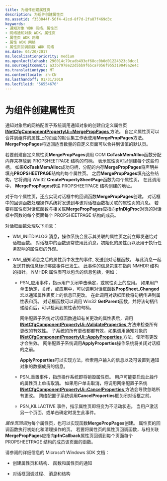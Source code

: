 ```yaml
---
title: 为组件创建属性页
description: 为组件创建属性页
ms.assetid: f353844f-56f4-42cd-8f7d-2fa87f469d3c
keywords:
- 通知对象 WDK 网络，属性页
- 网络通知对象 WDK，属性页
- 属性页 WDK 网络
- 属性 WDK 网络
- 属性页回调函数 WDK 网络
ms.date: 04/20/2017
ms.localizationpriority: medium
ms.openlocfilehash: 296014c79cadb493ef68cc0b0d01224323c8dcc1
ms.sourcegitcommit: a33b7978e22d5bb9f65ca7056f955319049a2e4c
ms.translationtype: MT
ms.contentlocale: zh-CN
ms.lasthandoff: 01/31/2019
ms.locfileid: "56554676"
---
```

# <a name="creating-property-pages-for-the-component"></a>为组件创建属性页





通知对象后的网络配置子系统调用通知对象的创建自定义属性页[ **INetCfgComponentPropertyUi::MergePropPages** ](https://msdn.microsoft.com/library/windows/hardware/ff547746)方法。 自定义属性页可以合并到组件的属性上的页面的默认集工作表使用**MergePropPages**方法。 **MergePropPages**将返回适当数量的自定义页面可以合并到该值的默认页。

若要创建自定义属性页**MergePropPages**调用 COM **CoTaskMemAlloc**函数分配内存来存放到 PROPSHEETPAGE 结构的句柄。 表示属性页可以创建每个这些句柄。 如果**CoTaskMemAlloc**成功句柄，分配的内存**MergePropPages**将声明并填充**PROPSHEETPAGE**结构的每个属性页。 之后**MergePropPages**填充这些结构，它将调用 Win32 **CreatePropertySheetPage**函数为每个属性页。 在此调用中， **MergePropPages**传递 PROPSHEETPAGE 结构创建的地址。

对于每个属性页，还应实现对话框中的回调函数**MergePropPages**创建。 对话框中的回调函数处理操作系统将发送到与该对话框函数相关联的属性页的消息。 若要将属性页对话框函数与相关联**MergePropPages**应指向**pfnDlgProc**对页的对话框中函数的每个页面每个 PROPSHEETPAGE 结构的成员。

对话框函数处理以下消息：

-   WM\_INITDIALOG 消息，操作系统会显示其关联的属性页之前立即发送给对话框函数。 对话框中的函数通常使用此消息，初始化的属性页以及用于执行任务影响的属性页的外观。

-   WM\_通知消息之后的属性页中发生的事件, 发送到对话框函数。 与此消息一起发送其他信息标识哪些事件已发生。 此事件的信息包含在指向 NMHDR 结构的指针。 NMHDR 属性表可以包含的信息包括，例如：
    -   PSN\_应用事件，指示用户关闭单击确定，或属性页上的应用。 如果用户单击确定，关闭，或应用中，可以调用对话框函数**PropSheet\_Changed**宏以通知属性表页上的信息已更改。 在此调用对话框函数将句柄传递到属性表和页。 对话框函数可以调用 Win32 **GetParent**函数，并将该句柄传递给页后，可以检索到属性表的句柄。

        网络配置子系统对话框函数通知有关更改的属性表后，调用[ **INetCfgComponentPropertyUi::ValidateProperties** ](https://msdn.microsoft.com/library/windows/hardware/ff547755)方法来检查所有更改的有效性。 子系统的所有更改都都有效，如果调用通知对象的[ **INetCfgComponentPropertyUi::ApplyProperties** ](https://msdn.microsoft.com/library/windows/hardware/ff547741)方法，使所有更改才会生效。 网络配置子系统调用**ApplyProperties**操作系统将关闭对话框的之前。

        **ApplyProperties**可以实现方法，检索用户输入的信息以及可设置到通知对象的数据成员的信息。

    -   PSN\_重置事件，指示操作系统即将销毁属性页。 用户可能要启动此操作的属性页上单击取消。 如果用户单击取消，将调用网络配置子系统[ **INetCfgComponentPropertyUi::CancelProperties** ](https://msdn.microsoft.com/library/windows/hardware/ff547742)方法会导致忽略所有更改。 网络配置子系统调用**CancelProperties**框关闭对话框之前。
    -   PSN\_KILLACTIVE 事件，指示属性页即将变为不活动状态。 当用户激活另一个页面，或单击确定时发生此事件。

*属性页回调*为每个属性页，也可以实现函数**MergePropPages**创建。 属性页的回调函数执行初始化和清理操作的页。 若要将属性页的属性页回调函数，与相关联**MergePropPages**应指向**pfnCallback**属性页回调到每个页面每个 PROPSHEETPAGE 结构的成员该页面的函数。

请参阅的详细信息的 Microsoft Windows SDK 文档：

-   创建属性页和结构、 函数和属性页的通知

-   对话框回调过程、 消息和结构

 

 






